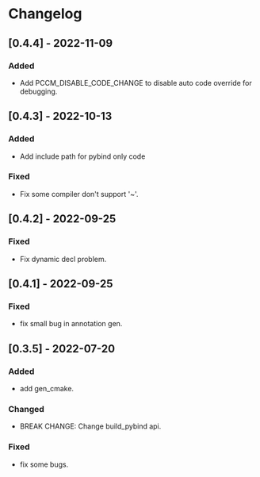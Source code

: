 # Changelog
## [0.4.4] - 2022-11-09
### Added
* Add PCCM_DISABLE_CODE_CHANGE to disable auto code override for debugging.


## [0.4.3] - 2022-10-13
### Added
* Add include path for pybind only code
### Fixed
* Fix some compiler don't support '~'.

## [0.4.2] - 2022-09-25
### Fixed
* Fix dynamic decl problem.

## [0.4.1] - 2022-09-25
### Fixed
* fix small bug in annotation gen.

## [0.3.5] - 2022-07-20
### Added
* add gen_cmake.
### Changed
* BREAK CHANGE: Change build_pybind api. 
### Fixed
* fix some bugs.
